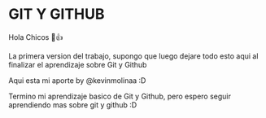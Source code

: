 # GIT Y GITHUB
Hola Chicos 🙂👍

La primera version del trabajo, supongo que luego dejare todo esto aqui al finalizar el aprendizaje sobre Git y Github 

Aqui esta mi aporte by @kevinmolinaa :D

Termino mi aprendizaje basico de Git y Github, pero espero seguir aprendiendo mas sobre git y github :D